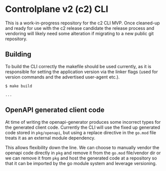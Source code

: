 # Controlplane v2 (c2) CLI

This is a work-in-progress repository for the c2 CLI MVP. Once cleaned-up and 
ready for use with the c2 release candidate the release process and vendoring
will likely need some alteration if migrating to a new public git repository.

## Building

To build the CLI correctly the makefile should be used currently, as it is 
responsible for setting the application version via the linker flags (used
for version commands and the advertised user-agent etc.).

```shell
$ make build

...
```

## OpenAPI generated client code

At time of writing the openapi-generator produces some incorrect types for
the generated client code. Currently the CLI will use the fixed up generated 
code stored in `pkg/openapi`, but using a replace directive in the `go.mod` file
treats it as an external module dependency.

This allows flexibility down the line. We can choose to manually vendor the 
openapi code directly in `pkg` and remove it from the `go.mod` file/vendor dir
or we can remove it from `pkg` and host the generated code at a repository so 
that it can be imported by the go module system and leverage versioning.
